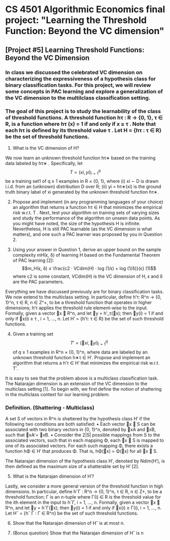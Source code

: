 # CS 4501 Algorithmic Economics final project: "Learning the Threshold Function: Beyond the VC dimension"

## [Project #5] Learning Threshold Functions: Beyond the VC Dimension

### In class we discussed the celebrated VC dimension on characterizing the expressiveness of a hypothesis class for binary classification tasks. For this project, we will review some concepts in PAC learning and explore a generalization of the VC dimension to the multilclass classification setting.

### The goal of this project is to study the learnability of the class of threshold functions. A threshold function hτ : R → {0, 1}, τ ∈ R, is a function where hτ (x) = 1 if and only if x ≥ τ . Note that each hτ is defined by its threshold value τ . Let H = {hτ : τ ∈ R} be the set of threshold functions.

1. What is the VC dimension of H?

We now learn an unknown threshold function hτ∗ based on the training data labeled by hτ∗ . Specifically, let $$T = {(xi, yi)}^q_{i=1}$$ be a training set1 of q ≥ 1 examples in R × {0, 1}, where (i) xi ∼ D is drawn i.i.d. from an (unknown) distribution D over R; (ii) yi = hτ∗(xi) is the ground truth binary label of xi generated by the unknown threshold function hτ∗.

2. Propose and implement (in any programming languages of your choice) an algorithm that returns a function hτ ∈ H that minimizes the empirical risk w.r.t. T . Next, test your algorithm on training sets of varying sizes and study the performance of the algorithm on unseen data points. As you might have noted, the size of the hypothesis H is infinite. Nevertheless, H is still PAC learnable (as the VC dimension is what matters), and one such a PAC learner was proposed by you in Question 2.

3. Using your answer in Question 1, derive an upper bound on the sample complexity mH(ϵ, δ) of learning H based on the Fundamental Theorem of PAC learning [2]:
$$m_H(ϵ, δ) ≤ \frac{c2 · VCdim(H) · log (1/ϵ) + log (1/δ)}{ϵ} (1)$$
where c2 is some constant, VCdim(H) is the VC dimension of H, ϵ and δ are the PAC parameters.

Everything we have discussed previously are for binary classification tasks. We now extend to the multiclass setting. In particular, define h′τ: R^n → {0, 1}^n, τ ∈ R, n ∈ Z^+, to be a threshold function that operates in higher dimensions; h′τ applies the threshold rule element-wise to the input. Formally, given a vector ⃗x ∈ R^n, and let ⃗y = h′_τ(⃗x); then ⃗y(i) = 1 if and only if ⃗x(i) ≥ τ , i = 1, ..., n. Let H′ = {h′τ: τ ∈ R} be the set of such threshold functions.

4. Given a training set $$T′ = {(⃗xi, ⃗yi)}^q_{i=1}$$ of q ≥ 1 examples in R^n × {0, 1}^n, where data are labeled by an unknown threshold function h∗τ ∈ H′. Propose and implement an algorithm that returns a h′τ ∈ H′ that minimizes the empirical risk w.r.t. T′.

It is easy to see that the problem above is a multiclass classification task. The Natarajan dimension is an extension of the VC dimension to the multiclass setting [1]. To begin with, we first define the notion of shattering in the multiclass context for our learning problem:

### Definition. (Shattering - Multiclass)
A set S of vectors in R^n is shattered by the hypothesis class H′ if the following two conditions are both satisfied:
• Each vector ⃗x ∈ S can be associated with two binary vectors in {0, 1}^n, denoted by ⃗xA and ⃗xB, such that ⃗xA ̸= ⃗xB.
• Consider the 2|S| possible mappings from S to the associated vectors, such that in each mapping Φ, each ⃗x ∈ S is mapped to one of its associated vectors. For
each such mapping Φ, there exists a function hΦ ∈ H′ that produces Φ. That is, hΦ(⃗x) = Φ(⃗x) for all ⃗x ∈ S.

The Natarajan dimension of the hypothesis class H′, denoted by Ndim(H′), is then defined as the maximum size of a shatterable set by H′ [2].

5. What is the Natarajan dimension of H′?

Lastly, we consider a more general version of the threshold function in high dimensions.
In particular, define hˆΓ : R^n → {0, 1}^n, τ ∈ R, n ∈ Z+, to be a threshold function; Γ is an n-tuple where Γ(i) ∈ R is the threshold value for the ith element in the input to hˆΓ, i = 1, ..., n. Formally, given a vector ⃗x ∈ R^n, and let ⃗y = hˆΓ(⃗x); then ⃗y(i) = 1 if and only if ⃗x(i) ≥ Γ(i), i = 1, ..., n. Let Hˆ = {hˆ
Γ : Γ ∈ R^n} be the set of such threshold functions.

6. Show that the Natarajan dimension of Hˆ is at most n.

8. (Bonus question) Show that the Natarajan dimension of Hˆ is n
